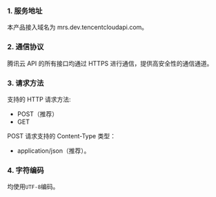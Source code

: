 ### 1. 服务地址

本产品接入域名为 mrs.dev.tencentcloudapi.com。

### 2. 通信协议

腾讯云 API 的所有接口均通过 HTTPS 进行通信，提供高安全性的通信通道。

### 3. 请求方法

支持的 HTTP 请求方法:

- POST（推荐）
- GET

POST 请求支持的 Content-Type 类型：

- application/json（推荐）。

### 4. 字符编码

均使用`UTF-8`编码。


